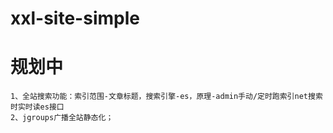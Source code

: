 # xxl-site-simple

# 规划中
	1、全站搜索功能：索引范围-文章标题，搜索引擎-es，原理-admin手动/定时跑索引net搜索时实时读es接口
	2、jgroups广播全站静态化；
